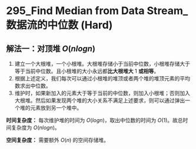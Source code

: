# 295_Find Median from Data Stream_数据流的中位数 (Hard)

## 解法一：对顶堆 $O(nlog⁡n)$

1. 建立一个大根堆，一个小根堆。大根堆存储小于当前中位数，小根堆存储大于等于当前中位数。且小根堆的大小永远都**比大根堆大** $1$ **或相等**。
2. 根据上述定义，我们每次可以通过小根堆的堆顶或者两个堆的堆顶元素的平均数求出中位数。
3. 维护时，如果新加入的元素大于等于当前的中位数，则加入小根堆；否则加入大根堆。然后如果发现两个堆的大小关系不满足上述要求，则可以通过弹出一个堆的元素放到另一个堆中。

**时间复杂度：** 每次维护堆的时间为 $O(log⁡n)$，取出中位数的时间为 $O(1)$。故总时间复杂度为 $O(nlog⁡n)$。

**空间复杂度：** 需要额外 $O(n)$ 的空间存储堆。
